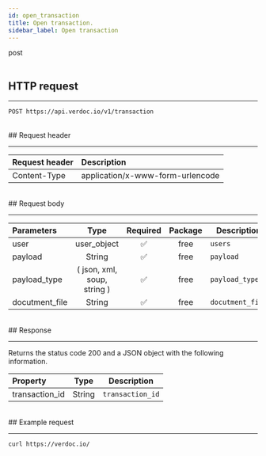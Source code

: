 ```yaml
---
id: open_transaction
title: Open transaction.
sidebar_label: Open transaction
---
```


<span class="badges post">post</span>
<br/>
<br/>

## HTTP request

---

```bash
POST https://api.verdoc.io/v1/transaction
```

<br/>
## Request header

---

| Request header | Description                      |
| :------------- | :------------------------------- |
| Content-Type   | application/x-www-form-urlencode |

<br/>
## Request body

---

| Parameters     |            Type             | Required | Package | Description      |
| :------------- | :-------------------------: | :------: | :-----: | ---------------- |
| user           |         user_object         |    ✅     |  free   | `users`          |
| payload        |           String            |    ✅     |  free   | `payload`        |
| payload_type   | ( json, xml, soup, string ) |    ✅     |  free   | `payload_type`   |
| docutment_file |           String            |    ✅     |  free   | `docutment_file` |

<br/>
## Response

---

Returns the status code 200 and a JSON object with the following information.

| Property       |  Type  | Description      |
| :------------- | :----: | ---------------- |
| transaction_id | String | `transaction_id` |

<br/>
## Example request

---

```bash
curl https://verdoc.io/
```
